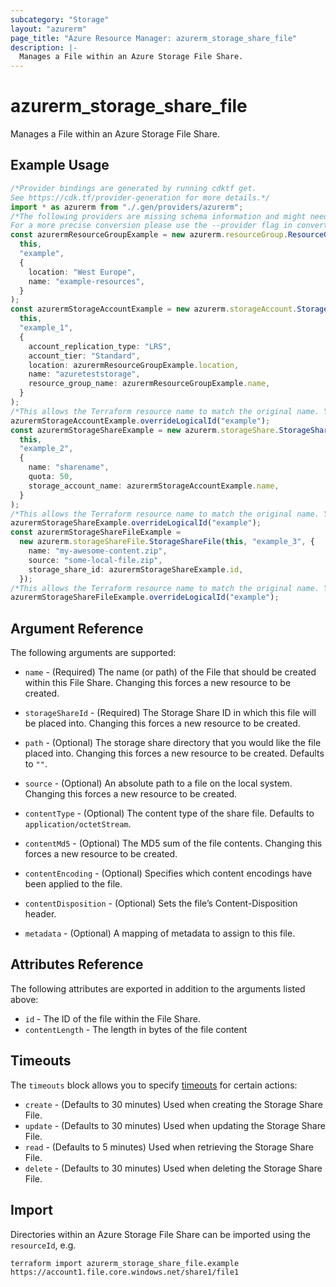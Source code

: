 ```yaml
---
subcategory: "Storage"
layout: "azurerm"
page_title: "Azure Resource Manager: azurerm_storage_share_file"
description: |-
  Manages a File within an Azure Storage File Share.
---
```


# azurerm\_storage\_share\_file

Manages a File within an Azure Storage File Share.

## Example Usage

```typescript
/*Provider bindings are generated by running cdktf get.
See https://cdk.tf/provider-generation for more details.*/
import * as azurerm from "./.gen/providers/azurerm";
/*The following providers are missing schema information and might need manual adjustments to synthesize correctly: azurerm.
For a more precise conversion please use the --provider flag in convert.*/
const azurermResourceGroupExample = new azurerm.resourceGroup.ResourceGroup(
  this,
  "example",
  {
    location: "West Europe",
    name: "example-resources",
  }
);
const azurermStorageAccountExample = new azurerm.storageAccount.StorageAccount(
  this,
  "example_1",
  {
    account_replication_type: "LRS",
    account_tier: "Standard",
    location: azurermResourceGroupExample.location,
    name: "azureteststorage",
    resource_group_name: azurermResourceGroupExample.name,
  }
);
/*This allows the Terraform resource name to match the original name. You can remove the call if you don't need them to match.*/
azurermStorageAccountExample.overrideLogicalId("example");
const azurermStorageShareExample = new azurerm.storageShare.StorageShare(
  this,
  "example_2",
  {
    name: "sharename",
    quota: 50,
    storage_account_name: azurermStorageAccountExample.name,
  }
);
/*This allows the Terraform resource name to match the original name. You can remove the call if you don't need them to match.*/
azurermStorageShareExample.overrideLogicalId("example");
const azurermStorageShareFileExample =
  new azurerm.storageShareFile.StorageShareFile(this, "example_3", {
    name: "my-awesome-content.zip",
    source: "some-local-file.zip",
    storage_share_id: azurermStorageShareExample.id,
  });
/*This allows the Terraform resource name to match the original name. You can remove the call if you don't need them to match.*/
azurermStorageShareFileExample.overrideLogicalId("example");

```

## Argument Reference

The following arguments are supported:

*   `name` - (Required) The name (or path) of the File that should be created within this File Share. Changing this forces a new resource to be created.

*   `storageShareId` - (Required) The Storage Share ID in which this file will be placed into. Changing this forces a new resource to be created.

*   `path` - (Optional) The storage share directory that you would like the file placed into. Changing this forces a new resource to be created. Defaults to `""`.

*   `source` - (Optional) An absolute path to a file on the local system. Changing this forces a new resource to be created.

*   `contentType` - (Optional) The content type of the share file. Defaults to `application/octetStream`.

*   `contentMd5` - (Optional) The MD5 sum of the file contents. Changing this forces a new resource to be created.

*   `contentEncoding` - (Optional) Specifies which content encodings have been applied to the file.

*   `contentDisposition` - (Optional) Sets the file’s Content-Disposition header.

*   `metadata` - (Optional) A mapping of metadata to assign to this file.

## Attributes Reference

The following attributes are exported in addition to the arguments listed above:

* `id` - The ID of the file within the File Share.
* `contentLength` - The length in bytes of the file content

## Timeouts

The `timeouts` block allows you to specify [timeouts](https://www.terraform.io/language/resources/syntax#operation-timeouts) for certain actions:

* `create` - (Defaults to 30 minutes) Used when creating the Storage Share File.
* `update` - (Defaults to 30 minutes) Used when updating the Storage Share File.
* `read` - (Defaults to 5 minutes) Used when retrieving the Storage Share File.
* `delete` - (Defaults to 30 minutes) Used when deleting the Storage Share File.

## Import

Directories within an Azure Storage File Share can be imported using the `resourceId`, e.g.

```shell
terraform import azurerm_storage_share_file.example https://account1.file.core.windows.net/share1/file1
```

